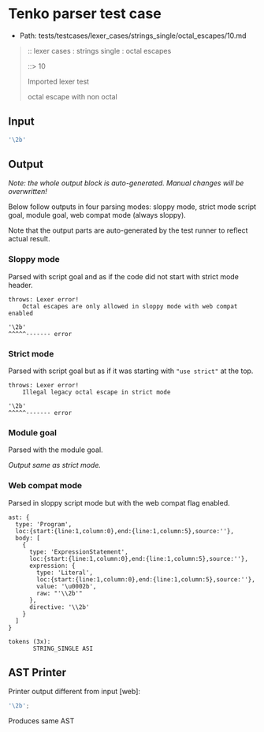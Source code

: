 # Tenko parser test case

- Path: tests/testcases/lexer_cases/strings_single/octal_escapes/10.md

> :: lexer cases : strings single : octal escapes
>
> ::> 10
>
> Imported lexer test
>
> octal escape with non octal

## Input

`````js
'\2b'
`````

## Output

_Note: the whole output block is auto-generated. Manual changes will be overwritten!_

Below follow outputs in four parsing modes: sloppy mode, strict mode script goal, module goal, web compat mode (always sloppy).

Note that the output parts are auto-generated by the test runner to reflect actual result.

### Sloppy mode

Parsed with script goal and as if the code did not start with strict mode header.

`````
throws: Lexer error!
    Octal escapes are only allowed in sloppy mode with web compat enabled

'\2b'
^^^^^------- error
`````

### Strict mode

Parsed with script goal but as if it was starting with `"use strict"` at the top.

`````
throws: Lexer error!
    Illegal legacy octal escape in strict mode

'\2b'
^^^^^------- error
`````


### Module goal

Parsed with the module goal.

_Output same as strict mode._

### Web compat mode

Parsed in sloppy script mode but with the web compat flag enabled.

`````
ast: {
  type: 'Program',
  loc:{start:{line:1,column:0},end:{line:1,column:5},source:''},
  body: [
    {
      type: 'ExpressionStatement',
      loc:{start:{line:1,column:0},end:{line:1,column:5},source:''},
      expression: {
        type: 'Literal',
        loc:{start:{line:1,column:0},end:{line:1,column:5},source:''},
        value: '\u0002b',
        raw: "'\\2b'"
      },
      directive: '\\2b'
    }
  ]
}

tokens (3x):
       STRING_SINGLE ASI
`````


## AST Printer

Printer output different from input [web]:

````js
'\2b';
````

Produces same AST
